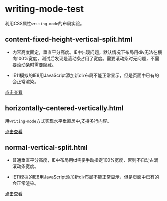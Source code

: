 # writing-mode-test

利用CSS属性`writing-mode`的布局实验。

## content-fixed-height-vertical-split.html
- 内容高度固定，垂直平分高度。IE中出现问题，默认情况下布局用div无法在横向100%宽度，测试后发现是滚动条占用了宽度。需要滚动条时无问题，不需要滚动条时需要隐藏。

- IE11模拟的IE8用JavaScript添加新div布局不能正常显示，但是页面中已有的会正常渲染。

[点击查看](content-fixed-height-vertical-split.html)

## horizontally-centered-vertically.html
用`writing-mode`方式实现水平垂直居中,支持多行内容。

[点击查看](horizontally-centered-vertically.html)

## normal-vertical-split.html
- 普通垂直平分高度，IE中布局用td需要手动指定100%宽度，否则不自动占满滚动条宽度。

- IE11模拟的IE8用JavaScript添加新div布局不能正常显示，但是页面中已有的会正常渲染。

[点击查看](normal-vertical-split.html)
